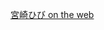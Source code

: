 [宮崎ひび on the web](https://www.hibi.miyazaki.jp/)
<!--stackedit_data:
eyJoaXN0b3J5IjpbMTQ0ODQ1NDk2NF19
-->
